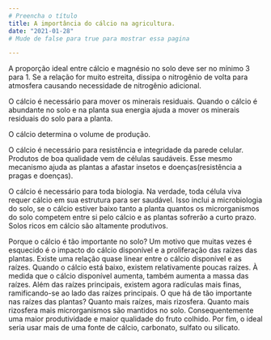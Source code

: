 ```yaml
---
# Preencha o título
title: A importância do cálcio na agricultura.
date: "2021-01-28"
# Mude de false para true para mostrar essa pagina

---
```


 
A proporção ideal entre cálcio e magnésio no solo deve ser no mínimo 3 para 1. Se a relação for muito estreita, dissipa o nitrogênio de volta para atmosfera causando necessidade de  nitrogênio adicional. 
 
O cálcio é necessário para mover os minerais residuais. Quando o cálcio é abundante no solo e na planta sua energia ajuda a mover os minerais residuais do solo para a planta. 
 
O cálcio determina o volume de produção.
 
O cálcio é necessário para resistência e integridade da parede celular. Produtos de boa qualidade vem de células saudáveis.  Esse mesmo mecanismo ajuda as plantas a afastar insetos e doenças(resistência a pragas e doenças).
 
O cálcio é necessário para toda biologia. Na verdade, toda célula viva requer cálcio em sua estrutura para ser saudável. Isso inclui a microbiologia do solo, se o cálcio estiver baixo tanto a planta quantos os microrganismos do solo competem entre si pelo cálcio e as plantas sofrerão a curto prazo. Solos ricos em cálcio são  altamente produtivos. 
 
Porque o cálcio é tão importante no solo?  Um motivo que muitas vezes é esquecido é o impacto do cálcio disponível e a proliferação das raízes das plantas. Existe uma relação quase linear entre o cálcio disponível e as raízes. Quando o cálcio está baixo, existem relativamente poucas raízes.  À medida que o cálcio disponível aumenta, também aumenta a massa das raízes. Além das raízes principais, existem agora radículas mais finas, ramificando-se ao lado das raízes principais. O que há de tão importante nas raízes das plantas? Quanto mais raízes, mais rizosfera. Quanto mais rizosfera mais microrganismos são mantidos no solo. Consequentemente uma maior produtividade e maior qualidade do fruto colhido.
Por fim, o ideal seria usar mais de uma fonte de cálcio, carbonato, sulfato ou silicato.
